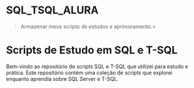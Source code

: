 # SQL_TSQL_ALURA
>Armazenar meus scripts de estudos  e aprimoramento.<

# Scripts de Estudo em SQL e T-SQL

Bem-vindo ao repositório de scripts SQL e T-SQL que utilizei para estudo e prática. Este repositório contém uma coleção de scripts que explorei enquanto aprendia sobre SQL Server e T-SQL. 

